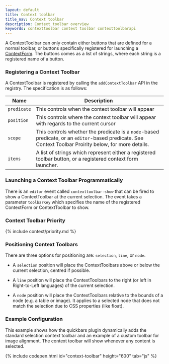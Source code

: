 ```yaml
---
layout: default
title: Context toolbar
title_nav: Context toolbar
description: Context toolbar overview
keywords: contexttoolbar context toolbar contexttoolbarapi
---
```


A ContextToolbar can only contain either buttons that are defined for a normal toolbar, or buttons specifically registered for launching a [ContextForm]({{site.baseurl}}/ui-components/contextform/). The buttons comes as a list of strings, where each string is a registered name of a button.

### Registering a Context Toolbar

A ContextToolbar is registered by calling the `addContextToolbar` API in the registry. The specification is as follows:

| Name | Description |
| ---- | ----------- |
| `predicate` | This controls when the context toolbar will appear |
| `position` | This controls where the context toolbar will appear with regards to the current cursor |
| `scope` | This controls whether the predicate is a `node`-based predicate, or an `editor`-based predicate. See Context Toolbar Proirity below, for more details. |
| `items` | A list of strings which represent either a registered toolbar button, or a registered context form launcher. |

### Launching a Context Toolbar Programmatically

There is an `editor` event called `contexttoolbar-show` that can be fired to show a ContextToolbar at the current selection. The event takes a parameter `toolbarKey` which specifies the name of the registered ContextForm or ContextToolbar to show.

### Context Toolbar Priority

{% include context/priority.md %}

### Positioning Context Toolbars

There are three options for positioning are: `selection`, `line`, or `node`.

* A `selection` position will place the ContextToolbars above or below the current selection, centred if possible.

* A `line` position will place the ContextToolbars to the right (or left in Right-to-Left languages) of the current selection.

* A `node` position will place the ContextToolbars relative to the bounds of a node (e.g. a table or image). It applies to a selected node that does not match the selection due to CSS properties (like float).



### Example Configuration

This example shows how the quickbars plugin dynamically adds the standard selection context toolbar and an example of a custom toolbar for image alignment. The context toolbar will show whenever any content is selected.

{% include codepen.html id="context-toolbar" height="600" tab="js" %}

